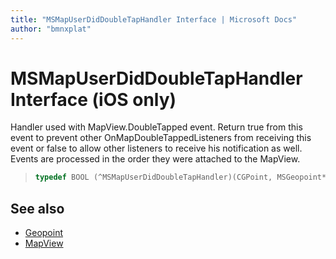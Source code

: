 ```yaml
---
title: "MSMapUserDidDoubleTapHandler Interface | Microsoft Docs"
author: "bmnxplat"
---
```


# MSMapUserDidDoubleTapHandler Interface (iOS only)

Handler used with MapView.DoubleTapped event. Return true from this event to prevent other OnMapDoubleTappedListeners from receiving this event or false to allow other listeners to receive his notification as well. Events are processed in the order they were attached to the MapView.

>```objectivec
> typedef BOOL (^MSMapUserDidDoubleTapHandler)(CGPoint, MSGeopoint*)
>```

## See also

* [Geopoint](../Geopoint-class.md)
* [MapView](../MapView-class.md)